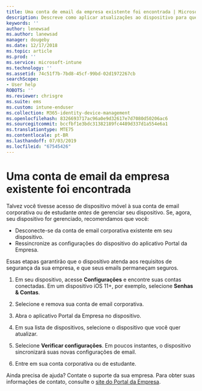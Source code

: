 ```yaml
---
title: Uma conta de email da empresa existente foi encontrada | Microsoft Docs
description: Descreve como aplicar atualizações ao dispositivo para que você possa acessar seu email de trabalho ou de estudante novamente.
keywords: ''
author: lenewsad
ms.author: lanewsad
manager: dougeby
ms.date: 12/17/2018
ms.topic: article
ms.prod: ''
ms.service: microsoft-intune
ms.technology: ''
ms.assetid: 74c51f7b-7bd8-45cf-99bd-02d1972267cb
searchScope:
- User help
ROBOTS: ''
ms.reviewer: chrisgre
ms.suite: ems
ms.custom: intune-enduser
ms.collection: M365-identity-device-management
ms.openlocfilehash: 8326693717ac96a0e9d32617e7d7080d50206ac6
ms.sourcegitcommit: bccfbf1e3bdc31382189fc4489d337d1a554e6a1
ms.translationtype: MTE75
ms.contentlocale: pt-BR
ms.lasthandoff: 07/03/2019
ms.locfileid: "67545426"
---
```

# <a name="an-existing-company-email-account-was-found"></a>Uma conta de email da empresa existente foi encontrada

Talvez você tivesse acesso de dispositivo móvel à sua conta de email corporativa ou de estudante *antes* de gerenciar seu dispositivo. Se, agora, seu dispositivo for gerenciado, recomendamos que você:

* Desconecte-se da conta de email corporativa existente em seu dispositivo.
* Ressincronize as configurações do dispositivo do aplicativo Portal da Empresa.  

Essas etapas garantirão que o dispositivo atenda aos requisitos de segurança da sua empresa, e que seus emails permaneçam seguros.

1. Em seu dispositivo, acesse **Configurações** e encontre suas contas conectadas. Em um dispositivo iOS 11+, por exemplo, selecione **Senhas & Contas**.
 
2. Selecione e remova sua conta de email corporativa.

3. Abra o aplicativo Portal da Empresa no dispositivo.  

4. Em sua lista de dispositivos, selecione o dispositivo que você quer atualizar.

5. Selecione **Verificar configurações**. Em poucos instantes, o dispositivo sincronizará suas novas configurações de email.

6. Entre em sua conta corporativa ou de estudante.

Ainda precisa de ajuda? Contate o suporte da sua empresa. Para obter suas informações de contato, consulte o [site do Portal da Empresa](https://go.microsoft.com/fwlink/?linkid=2010980).

